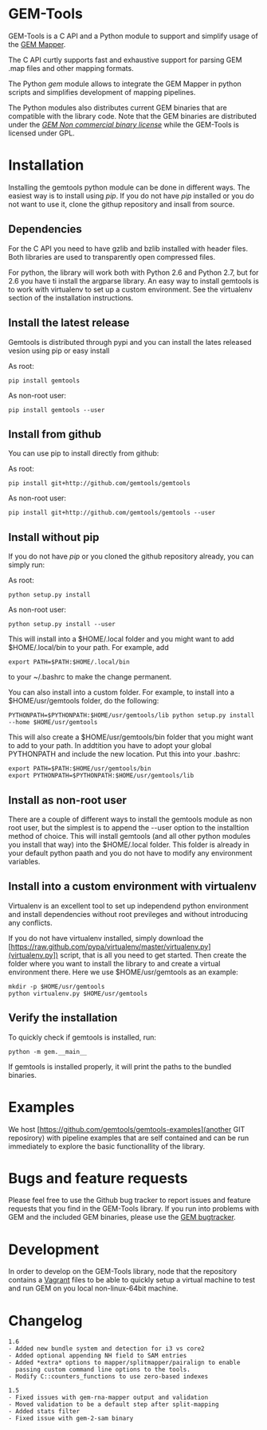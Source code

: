 GEM-Tools
===================
GEM-Tools is a C API and a Python module to support and simplify usage of the
[GEM Mapper](http://algorithms.cnag.cat/wiki/The_GEM_library).

The C API curtly supports fast and exhaustive support for parsing GEM .map
files and other mapping formats.

The Python *gem* module allows to integrate the GEM Mapper in python scripts
and simplifies development of mapping pipelines.

The Python modules also distributes current GEM binaries that are compatible
with the library code. Note that the GEM binaries are distributed under the
[*GEM Non commercial binary license*](http://algorithms.cnag.cat/wiki/GEM:Non_commercial_binary_license)
while the GEM-Tools is licensed under GPL.

Installation
==================
Installing the gemtools python module can be done in different ways. The easiest
way is to install using *pip*. If you do not have *pip* installed or you
do not want to use it, clone the githup repository and insall from source.

Dependencies
----------------------------

For the C API you need to have gzlib and bzlib installed with header files.
Both libraries are used to transparently open compressed files.

For python, the library will work both with Python 2.6 and Python 2.7, but for
2.6 you have ti install the argparse library. An easy way to install gemtools
is to work with virtualenv to set up a custom environment. See the virtualenv
section of the installation instructions. 

Install the latest release
----------------------------
Gemtools is distributed through pypi and you can install the lates released
vesion using pip or easy install

As root:

    pip install gemtools

As non-root user:
    
    pip install gemtools --user

Install from github
---------------------------
You can use pip to install directly from github:

As root:
    
    pip install git+http://github.com/gemtools/gemtools

As non-root user:
    
    pip install git+http://github.com/gemtools/gemtools --user

Install without pip
-------------------
If you do not have *pip* or you cloned the github repository already,
you can simply run:

As root:
    
    python setup.py install

As non-root user:
    
    python setup.py install --user
    
This will install into a $HOME/.local folder and you might want to add
$HOME/.local/bin to your path. For example, add

    export PATH=$PATH:$HOME/.local/bin

to your ~/.bashrc to make the change permanent.

You can also install into a custom folder. For example, to install into a
$HOME/usr/gemtools folder, do the following:

    PYTHONPATH=$PYTHONPATH:$HOME/usr/gemtools/lib python setup.py install --home $HOME/usr/gemtools    

This will also create a $HOME/usr/gemtools/bin folder that you might want to
add to your path. In addtition you have to adopt your global PYTHONPATH and
include the new location. Put this into your .bashrc:

    export PATH=$PATH:$HOME/usr/gemtools/bin
    export PYTHONPATH=$PYTHONPATH:$HOME/usr/gemtools/lib

Install as non-root user
--------------------------
There are a couple of different ways to install the gemtools module as non
root user, but the simplest is to append the --user option to the installtion
method of choice. This will install gemtools (and all other python modules you
install that way) into the $HOME/.local folder. This folder is already in your
default python paath and you do not have to modify any environment variables.

Install into a custom environment with virtualenv
-------------------------------------------------
Virtualenv is an excellent tool to set up independend python environment and
install dependencies without root previleges and without introducing any
conflicts.

If you do not have virtualenv installed, simply download the
[https://raw.github.com/pypa/virtualenv/master/virtualenv.py](virtualenv.py])
script, that is all you need to get started. Then create the folder where you
want to install the library to and create a virtual environment there. Here we
use $HOME/usr/gemtools as an example:

    mkdir -p $HOME/usr/gemtools
    python virtualenv.py $HOME/usr/gemtools

Verify the installation
-------------------------
To quickly check if gemtools is installed, run:
    
    python -m gem.__main__

If gemtools is installed properly, it will print the paths to the bundled binaries.

Examples
======================
We host [https://github.com/gemtools/gemtools-examples](another GIT reposirory) with 
pipeline examples that are self contained and can be run immediately to explore
the basic functionallity of the library. 

Bugs and feature requests
=====================
Please feel free to use the Github bug tracker to report issues and feature
requests that you find in the GEM-Tools library. If you run into problems with
GEM and the included GEM binaries, please use the [GEM
bugtracker](http://algorithms.cnag.cat/mantis).

Development
=====================
In order to develop on the GEM-Tools library, node that the repository contains
a [Vagrant](http://vagrantup.com/) files to be able to quickly setup a virtual 
machine to test and run GEM on you local non-linux-64bit machine.

Changelog
=====================

    1.6
    - Added new bundle system and detection for i3 vs core2
    - Added optional appending NH field to SAM entries
    - Added *extra* options to mapper/splitmapper/pairalign to enable 
      passing custom command line options to the tools.
    - Modify C::counters_functions to use zero-based indexes

    1.5
    - Fixed issues with gem-rna-mapper output and validation
    - Moved validation to be a default step after split-mapping
    - Added stats filter
    - Fixed issue with gem-2-sam binary

